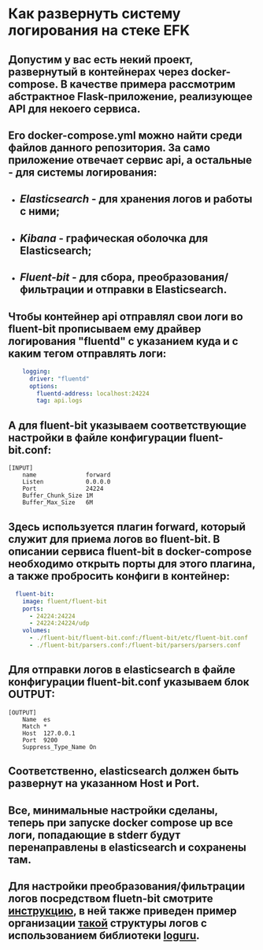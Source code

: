 # Как развернуть систему логирования на стеке EFK
## Допустим у вас есть некий проект, развернутый в контейнерах через docker-compose. В качестве примера рассмотрим абстрактное Flask-приложение, реализующее API для некоего сервиса.
## Его docker-compose.yml можно найти среди файлов данного репозитория. За само приложение отвечает сервис api, а остальные - для системы логирования:
- ## _Elasticsearch_ - для хранения логов и работы с ними;
- ## _Kibana_ - графическая оболочка для Elasticsearch;
- ## _Fluent-bit_ - для сбора, преобразования/фильтрации и отправки в Elasticsearch.
## Чтобы контейнер api отправлял свои логи во fluent-bit прописываем ему драйвер логирования "fluentd" с указанием куда и с каким тегом отправлять логи:
```yaml
    logging:
      driver: "fluentd"
      options:
        fluentd-address: localhost:24224
        tag: api.logs
```
## А для fluent-bit указываем соответствующие настройки в файле конфигурации fluent-bit.conf:
```
[INPUT]
    name              forward
    Listen            0.0.0.0
    Port              24224
    Buffer_Chunk_Size 1M
    Buffer_Max_Size   6M
```
## Здесь используется плагин forward, который служит для приема логов во fluent-bit. В описании сервиса fluent-bit в docker-compose необходимо открыть порты для этого плагина, а также пробросить конфиги в контейнер:
```yaml
  fluent-bit:
    image: fluent/fluent-bit
    ports:
      - 24224:24224
      - 24224:24224/udp
    volumes:
      - ./fluent-bit/fluent-bit.conf:/fluent-bit/etc/fluent-bit.conf
      - ./fluent-bit/parsers.conf:/fluent-bit/parsers/parsers.conf
```
## Для отправки логов в elasticsearch в файле конфигурации fluent-bit.conf указываем блок OUTPUT:
```
[OUTPUT]
    Name  es
    Match *
    Host  127.0.0.1
    Port  9200
    Suppress_Type_Name On
```
## Соответственно, elasticsearch должен быть развернут на указанном Host и Port.
## Все, минимальные настройки сделаны, теперь при запуске docker compose up все логи, попадающие в stderr будут перенаправлены в elasticsearch и сохранены там.
## Для настройки преобразования/фильтрации логов посредством fluetn-bit смотрите [инструкцию](https://github.com/Gena40/EFK-for-logs/blob/main/Configuration.md), в ней также приведен пример организации [такой](https://github.com/Gena40/EFK-for-logs/blob/main/Structure_of_logs.md) структуры логов с использованием библиотеки [loguru](https://github.com/Delgan/loguru).
